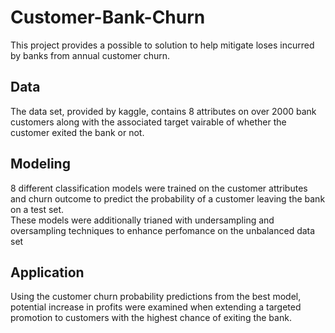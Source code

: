 # Customer-Bank-Churn
This project provides a possible to solution to help mitigate loses incurred by banks from annual customer churn.

## Data
The data set, provided by kaggle, contains 8 attributes on over 2000 bank customers along with the associated target vairable of whether the customer exited the bank or not.

## Modeling
8 different classification models were trained on the customer attributes and churn outcome to predict the probability of a customer leaving the bank on a test set.  
These models were additionally trianed with undersampling and oversampling techniques to enhance perfomance on the unbalanced data set

## Application
Using the customer churn probability predictions from the best model, potential increase in profits were examined when extending a targeted promotion to customers with the highest chance of exiting the bank.
